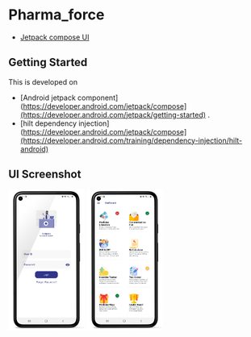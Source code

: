 # Pharma_force

- [Jetpack compose UI](https://developer.android.com/jetpack/compose)

## Getting Started

This is developed on 
- [Android jetpack component](https://developer.android.com/jetpack/compose](https://developer.android.com/jetpack/getting-started) .
- [hilt dependency injection](https://developer.android.com/jetpack/compose](https://developer.android.com/training/dependency-injection/hilt-android)


## UI Screenshot

<img src="https://github.com/mdmasum-shuvo/Pharma_force/blob/master/file/login.png?raw=true" width=30% height=30%> 

<img src="https://github.com/mdmasum-shuvo/Pharma_force/blob/master/file/dasboard.png?raw=true" width=30% height=30%> 

